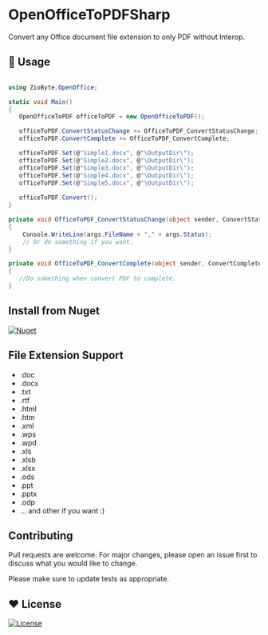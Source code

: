# OpenOfficeToPDFSharp

Convert any Office document file extension to only PDF without Interop.

## 🔵 Usage

```csharp

using ZioByte.OpenOffice;

static void Main()
{
   OpenOfficeToPDF officeToPDF = new OpenOfficeToPDF();

   officeToPDF.ConvertStatusChange += OfficeToPDF_ConvertStatusChange;
   officeToPDF.ConvertComplete += OfficeToPDF_ConvertComplete;   

   officeToPDF.Set(@"Simple1.docx", @"\OutputDir\");
   officeToPDF.Set(@"Simple2.docx", @"\OutputDir\");
   officeToPDF.Set(@"Simple3.docx", @"\OutputDir\");
   officeToPDF.Set(@"Simple4.docx", @"\OutputDir\");
   officeToPDF.Set(@"Simple5.docx", @"\OutputDir\");
   
   officeToPDF.Convert();
}

private void OfficeToPDF_ConvertStatusChange(object sender, ConvertStatusChangeEventArgs args)
{
    Console.WriteLine(args.FileName + "," + args.Status);
    // Or do something if you want.
}

private void OfficeToPDF_ConvertComplete(object sender, ConvertCompleteEventArgs args)
{
   //Do something when convert PDF to complete.
}

```


## Install from Nuget

<a href="https://www.nuget.org/packages/ZioByte.OpenOffice.PDFConverter/"><img alt="Nuget" src="https://img.shields.io/nuget/dt/ZioByte.OpenOffice.PDFConverter?style=for-the-badge"></a>


## File Extension Support

 <ul>
  <li>.doc</li>
<li>.docx</li>
<li>.txt</li>
<li>.rtf</li>
<li>.html</li>
<li>.htm</li>
<li>.xml</li>
<li>.wps</li>
<li>.wpd</li>
<li>.xls</li>
<li>.xlsb</li>
<li>.xlsx</li>
<li>.ods</li>
<li>.ppt</li>
<li>.pptx</li>
<li>.odp</li>  
   <li>... and other if you want :) </li>  
  </ul>


## Contributing
Pull requests are welcome. For major changes, please open an issue first to discuss what you would like to change.

Please make sure to update tests as appropriate.

## ♥️ License
 [![License](https://img.shields.io/badge/License-Apache%202.0-blue.svg)](https://choosealicense.com/licenses/apache-2.0/)
